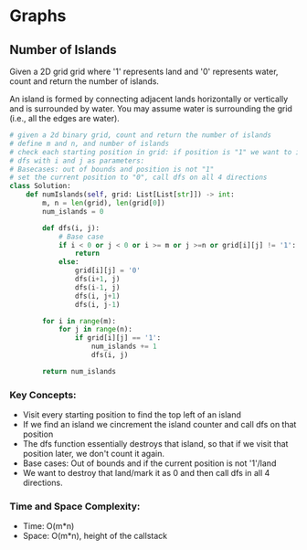 # Graphs

## Number of Islands

Given a 2D grid grid where '1' represents land and '0' represents water, count and return the number of islands.

An island is formed by connecting adjacent lands horizontally or vertically and is surrounded by water. You may assume water is surrounding the grid (i.e., all the edges are water).

```python
# given a 2d binary grid, count and return the number of islands
# define m and n, and number of islands
# check each starting position in grid: if position is "1" we want to increment islands counter and call dfs on that position
# dfs with i and j as parameters:
# Basecases: out of bounds and position is not "1"
# set the current position to "0", call dfs on all 4 directions
class Solution:
    def numIslands(self, grid: List[List[str]]) -> int:
        m, n = len(grid), len(grid[0])
        num_islands = 0

        def dfs(i, j):
            # Base case
            if i < 0 or j < 0 or i >= m or j >=n or grid[i][j] != '1':
                return
            else:
                grid[i][j] = '0'
                dfs(i+1, j)
                dfs(i-1, j)
                dfs(i, j+1)
                dfs(i, j-1)

        for i in range(m):
            for j in range(n):
                if grid[i][j] == '1':
                    num_islands += 1
                    dfs(i, j)

        return num_islands
```

### Key Concepts:

- Visit every starting position to find the top left of an island
- If we find an island we cincrement the island counter and call dfs on that position
- The dfs function essentially destroys that island, so that if we visit that position later, we don't count it again.
- Base cases: Out of bounds and if the current position is not '1'/land
- We want to destroy that land/mark it as 0 and then call dfs in all 4 directions.

### Time and Space Complexity:

- Time: O(m\*n)
- Space: O(m\*n), height of the callstack
